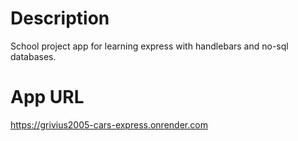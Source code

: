 # Description

School project app for learning express with handlebars and no-sql databases.

# App URL

<https://grivius2005-cars-express.onrender.com>
